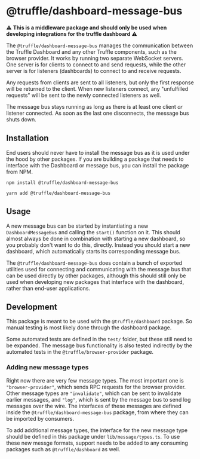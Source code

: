 # @truffle/dashboard-message-bus

:warning: **This is a middleware package and should only be used when developing integrations for the truffle dashboard** :warning:

The `@truffle/dashboard-message-bus` manages the communication between the Truffle Dashboard and any other Truffle components, such as the browser provider. It works by running two separate WebSocket servers. One server is for clients to connect to and send requests, while the other server is for listeners (dashboards) to connect to and receive requests.

Any requests from clients are sent to all listeners, but only the first response will be returned to the client. When new listeners connect, any "unfulfilled requests" will be sent to the newly connected listeners as well.

The message bus stays running as long as there is at least one client *or* listener connected. As soon as the last one disconnects, the message bus shuts down.

## Installation

End users should never have to install the message bus as it is used under the hood by other packages. If you are building a package that needs to interface with the Dashboard or message bus, you can install the package from NPM.

```
npm install @truffle/dashboard-message-bus
```

```
yarn add @truffle/dashboard-message-bus
```

## Usage

A new message bus can be started by instantiating a new `DashboardMessageBus` and calling the `start()` function on it. This should almost always be done in combination with starting a new dashboard, so you probably don't want to do this, directly. Instead you should start a new dashboard, which automatically starts its corresponding message bus.

The `@truffle/dashboard-message-bus` does contain a bunch of exported utilities used for connecting and communicating with the message bus that can be used directly by other packages, although this should still only be used when developing new packages that interface with the dashboard, rather than end-user applications.

## Development

This package is meant to be used with the `@truffle/dashboard` package. So manual testing is most likely done through the dashboard package.

Some automated tests are defined in the `test/` folder, but these still need to be expanded. The message bus functionality is also tested indirectly by the automated tests in the `@truffle/browser-provider` package.

### Adding new message types

Right now there are very few message types. The most important one is `"browser-provider"`, which sends RPC requests for the browser provider. Other message types are `"invalidate"`, which can be sent to invalidate earlier messages, and `"log"`, which is sent by the message bus to send log messages over the wire. The interfaces of these messages are defined inside the `@truffle/dashboard-message-bus` package, from where they can be imported by consumers.

To add additional message types, the interface for the new message type should be defined in this package under `lib/message/types.ts`. To use these new messge formats, support needs to be added to any consuming packages such as `@truffle/dashboard` as well.
